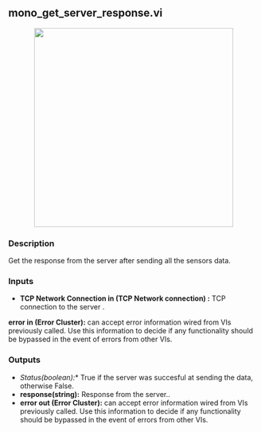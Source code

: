 ## mono_get_server_response.vi
<p align="center">
<img src="https://github.com/monoDriveIO/client/raw/master/WikiPhotos/LV_client/utilities/monoDrive_lvlib_mono__get__server__responsec.png" 
width="400"  />
</p>

### Description
Get the response from the server after sending all the sensors data.

### Inputs

- **TCP Network Connection in (TCP Network connection) :** TCP connection to the server .

**error in (Error Cluster):** can accept error information wired from VIs previously called. Use this information to decide if any functionality should be bypassed in the event of errors from other VIs.


### Outputs

- **Status*(boolean):** True if the server was succesful at sending the data, otherwise False.
- **response(string):** Response from the server..
- **error out (Error Cluster):** can accept error information wired from VIs previously called. Use this information to decide if any functionality should be bypassed in the event of errors from other VIs.
